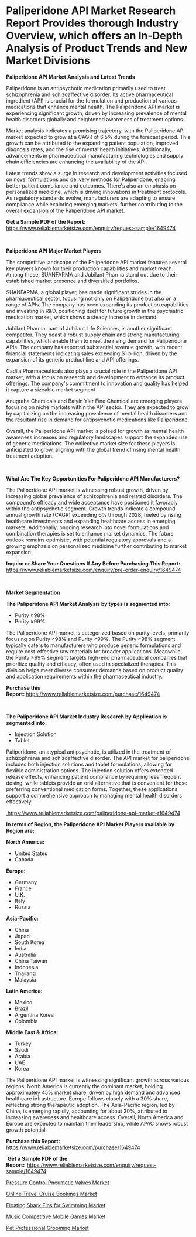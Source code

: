 <p><h1>Paliperidone API Market Research Report Provides thorough Industry Overview, which offers an In-Depth Analysis of Product Trends and New Market Divisions</h1></p><p><strong>Paliperidone API Market Analysis and Latest Trends</strong></p>
<p><p>Paliperidone is an antipsychotic medication primarily used to treat schizophrenia and schizoaffective disorder. Its active pharmaceutical ingredient (API) is crucial for the formulation and production of various medications that enhance mental health. The Paliperidone API market is experiencing significant growth, driven by increasing prevalence of mental health disorders globally and heightened awareness of treatment options.</p><p>Market analysis indicates a promising trajectory, with the Paliperidone API market expected to grow at a CAGR of 6.5% during the forecast period. This growth can be attributed to the expanding patient population, improved diagnosis rates, and the rise of mental health initiatives. Additionally, advancements in pharmaceutical manufacturing technologies and supply chain efficiencies are enhancing the availability of the API.</p><p>Latest trends show a surge in research and development activities focused on novel formulations and delivery methods for Paliperidone, enabling better patient compliance and outcomes. There's also an emphasis on personalized medicine, which is driving innovations in treatment protocols. As regulatory standards evolve, manufacturers are adapting to ensure compliance while exploring emerging markets, further contributing to the overall expansion of the Paliperidone API market.</p></p>
<p><strong>Get a Sample PDF of the Report:&nbsp;</strong> <a href="https://www.reliablemarketsize.com/enquiry/request-sample/1649474?utm_campaign=1590&utm_medium=2&utm_source=Github&utm_content=ia&utm_term=15102024&utm_id=paliperidone-api">https://www.reliablemarketsize.com/enquiry/request-sample/1649474</a></p>
<p>&nbsp;</p>
<p><strong>Paliperidone API Major Market Players</strong></p>
<p><p>The competitive landscape of the Paliperidone API market features several key players known for their production capabilities and market reach. Among these, SUANFARMA and Jubilant Pharma stand out due to their established market presence and diversified portfolios.</p><p>SUANFARMA, a global player, has made significant strides in the pharmaceutical sector, focusing not only on Paliperidone but also on a range of APIs. The company has been expanding its production capabilities and investing in R&D, positioning itself for future growth in the psychiatric medication market, which shows a steady increase in demand.</p><p>Jubilant Pharma, part of Jubilant Life Sciences, is another significant competitor. They boast a robust supply chain and strong manufacturing capabilities, which enable them to meet the rising demand for Paliperidone APIs. The company has reported substantial revenue growth, with recent financial statements indicating sales exceeding $1 billion, driven by the expansion of its generic product line and API offerings.</p><p>Cadila Pharmaceuticals also plays a crucial role in the Paliperidone API market, with a focus on research and development to enhance its product offerings. The company's commitment to innovation and quality has helped it capture a sizeable market segment.</p><p>Anugraha Chemicals and Baiyin Yier Fine Chemical are emerging players focusing on niche markets within the API sector. They are expected to grow by capitalizing on the increasing prevalence of mental health disorders and the resultant rise in demand for antipsychotic medications like Paliperidone.</p><p>Overall, the Paliperidone API market is poised for growth as mental health awareness increases and regulatory landscapes support the expanded use of generic medications. The collective market size for these players is anticipated to grow, aligning with the global trend of rising mental health treatment adoption.</p></p>
<p>&nbsp;</p>
<p><strong>What Are The Key Opportunities For Paliperidone API Manufacturers?</strong></p>
<p><p>The Paliperidone API market is witnessing robust growth, driven by increasing global prevalence of schizophrenia and related disorders. The compound’s efficacy and wide acceptance have positioned it favorably within the antipsychotic segment. Growth trends indicate a compound annual growth rate (CAGR) exceeding 6% through 2028, fueled by rising healthcare investments and expanding healthcare access in emerging markets. Additionally, ongoing research into novel formulations and combination therapies is set to enhance market dynamics. The future outlook remains optimistic, with potential regulatory approvals and a growing emphasis on personalized medicine further contributing to market expansion.</p></p>
<p><strong>Inquire or Share Your Questions If Any Before Purchasing This Report:</strong> <a href="https://www.reliablemarketsize.com/enquiry/pre-order-enquiry/1649474?utm_campaign=1590&utm_medium=2&utm_source=Github&utm_content=ia&utm_term=15102024&utm_id=paliperidone-api">https://www.reliablemarketsize.com/enquiry/pre-order-enquiry/1649474</a></p>
<p>&nbsp;</p>
<p><strong>Market Segmentation</strong></p>
<p><strong>The Paliperidone API Market Analysis by types is segmented into:</strong></p>
<p><ul><li>Purity ≥98%</li><li>Purity ≥99%</li></ul></p>
<p><p>The Paliperidone API market is categorized based on purity levels, primarily focusing on Purity ≥98% and Purity ≥99%. The Purity ≥98% segment typically caters to manufacturers who produce generic formulations and require cost-effective raw materials for broader applications. Meanwhile, the Purity ≥99% segment targets high-end pharmaceutical companies that prioritize quality and efficacy, often used in specialized therapies. This division helps meet diverse consumer demands based on product quality and application requirements within the pharmaceutical industry.</p></p>
<p><strong>Purchase this Report:&nbsp;</strong><a href="https://www.reliablemarketsize.com/purchase/1649474?utm_campaign=1590&utm_medium=2&utm_source=Github&utm_content=ia&utm_term=15102024&utm_id=paliperidone-api">https://www.reliablemarketsize.com/purchase/1649474</a></p>
<p>&nbsp;</p>
<p><strong>The Paliperidone API Market Industry Research by Application is segmented into:</strong></p>
<p><ul><li>Injection Solution</li><li>Tablet</li></ul></p>
<p><p>Paliperidone, an atypical antipsychotic, is utilized in the treatment of schizophrenia and schizoaffective disorder. The API market for paliperidone includes both injection solutions and tablet formulations, allowing for flexible administration options. The injection solution offers extended-release effects, enhancing patient compliance by requiring less frequent dosing, while tablets provide an oral alternative that is convenient for those preferring conventional medication forms. Together, these applications support a comprehensive approach to managing mental health disorders effectively.</p></p>
<p><a href="https://www.reliablemarketsize.com/paliperidone-api-market-r1649474?utm_campaign=1590&utm_medium=2&utm_source=Github&utm_content=ia&utm_term=15102024&utm_id=paliperidone-api">&nbsp;https://www.reliablemarketsize.com/paliperidone-api-market-r1649474</a></p>
<p><strong>In terms of Region, the Paliperidone API Market Players available by Region are:</strong></p>
<p>
    <p> <strong> North America: </strong>
        <ul>
            <li>United States</li>
            <li>Canada</li>
        </ul>
        </p> 
    <p> <strong> Europe: </strong>
        <ul>
            <li>Germany</li>
            <li>France</li>
            <li>U.K.</li>
            <li>Italy</li>
            <li>Russia</li>
        </ul>
        </p> 
    <p> <strong> Asia-Pacific: </strong>
        <ul>
            <li>China</li>
            <li>Japan</li>
            <li>South Korea</li>
            <li>India</li>
            <li>Australia</li>
            <li>China Taiwan</li>
            <li>Indonesia</li>
            <li>Thailand</li>
            <li>Malaysia</li>
        </ul>
        </p> 
    <p> <strong> Latin America: </strong>
        <ul>
            <li>Mexico</li>
            <li>Brazil</li>
            <li>Argentina Korea</li>
            <li>Colombia</li>
        </ul>
        </p> 
    <p> <strong> Middle East & Africa: </strong>
        <ul>
            <li>Turkey</li>
            <li>Saudi</li>
            <li>Arabia</li>
            <li>UAE</li>
            <li>Korea</li>
        </ul>
    </p>
    </p>
<p><p>The Paliperidone API market is witnessing significant growth across various regions. North America is currently the dominant market, holding approximately 45% market share, driven by high demand and advanced healthcare infrastructure. Europe follows closely with a 30% share, reflecting strong therapeutic adoption. The Asia-Pacific region, led by China, is emerging rapidly, accounting for about 20%, attributed to increasing awareness and healthcare access. Overall, North America and Europe are expected to maintain their leadership, while APAC shows robust growth potential.</p></p>
<p><strong>Purchase this Report: </strong><a href="https://www.reliablemarketsize.com/purchase/1649474?utm_campaign=1590&utm_medium=2&utm_source=Github&utm_content=ia&utm_term=15102024&utm_id=paliperidone-api">https://www.reliablemarketsize.com/purchase/1649474</a></p>
<p>&nbsp;<strong>Get a Sample PDF of the Report:&nbsp;&nbsp;</strong><a href="https://www.reliablemarketsize.com/enquiry/request-sample/1649474?utm_campaign=1590&utm_medium=2&utm_source=Github&utm_content=ia&utm_term=15102024&utm_id=paliperidone-api">https://www.reliablemarketsize.com/enquiry/request-sample/1649474</a></p>
<p><strong></strong></p>
<p><p><a href="https://www.linkedin.com/pulse/pressure-control-pneumatic-valves-market-investigation-industry-8nxqf?utm_campaign=1590&utm_medium=2&utm_source=Github&utm_content=ia&utm_term=15102024&utm_id=paliperidone-api">Pressure Control Pneumatic Valves Market</a></p><p><a href="https://www.linkedin.com/pulse/global-online-travel-cruise-bookings-nexus-sector-confluences-rrrze?trk=public_post_embed_feed-article-content&utm_campaign=1590&utm_medium=2&utm_source=Github&utm_content=ia&utm_term=15102024&utm_id=paliperidone-api">Online Travel Cruise Bookings Market</a></p><p><a href="https://www.linkedin.com/pulse/floating-shark-fins-swimming-market-forecasts-trends-impact-kxz3f?utm_campaign=1590&utm_medium=2&utm_source=Github&utm_content=ia&utm_term=15102024&utm_id=paliperidone-api">Floating Shark Fins for Swimming Market</a></p><p><a href="https://www.linkedin.com/pulse/global-music-competitive-mobile-games-nexus-sector-confluences-ze7oe?trk=public_post_embed_feed-article-content&utm_campaign=1590&utm_medium=2&utm_source=Github&utm_content=ia&utm_term=15102024&utm_id=paliperidone-api">Music Competitive Mobile Games Market</a></p><p><a href="https://www.linkedin.com/pulse/pet-professional-grooming-market-segmentation-in-depth-analysis-7sm4e?trk=public_post_embed_feed-article-content&utm_campaign=1590&utm_medium=2&utm_source=Github&utm_content=ia&utm_term=15102024&utm_id=paliperidone-api">Pet Professional Grooming Market</a></p></p>